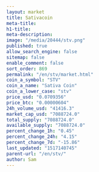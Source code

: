 ```yaml
---
layout: market
title: Sativacoin
meta-title: 
h1-title: 
meta-description: 
image: "/media/20444/stv.png"
published: true
allow_search_engine: false
sitemap: false
enable_comment: false
sort_order: 869
permalink: "/en/stv/market.html"
coin_a_symbol: "STV"
coin_a_name: "Sativa Coin"
coin_a_lower_case: "stv"
price_usd: "0.0709356"
price_btc: "0.00000604"
24h_volume_usd: "41416.3"
market_cap_usd: "7088724.0"
total_supply: "7088724.0"
available_supply: "7088724.0"
percent_change_1h: "0.45"
percent_change_24h: "4.15"
percent_change_7d: "-15.86"
last_updated: "1517140745"
parent-url: "/en/stv/"
author: Sam
---
```


